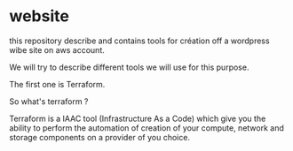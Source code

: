 # website
this repository describe and contains tools for création off a wordpress wibe site on aws account.

We will try to describe different tools we will use for this purpose.


The first one is Terraform.

So what's terraform ?

Terraform is a IAAC tool (Infrastructure As a Code) which give you the ability to perform the automation of creation of your compute, network and storage components on a provider of you choice. 